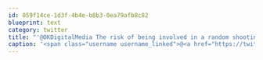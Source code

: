 ```yaml
---
id: 059f14ce-1d3f-4b4e-b8b3-0ea79afb8c82
blueprint: text
category: twitter
title: "'@OKDigitalMedia The risk of being involved in a random shooting is the same now as it was this morning. What action can the public take?"
caption: '<span class="username username_linked">@<a href="https://twitter.com/OKDigitalMedia" title="John Thiessen">OKDigitalMedia</a></span> The risk of being involved in a random shooting is the same now as it was this morning. What action can the public take?'
---
```

